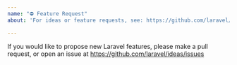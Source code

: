 ```yaml
---
name: "⛔ Feature Request"
about: 'For ideas or feature requests, see: https://github.com/laravel/ideas/issues'

---
```


If you would like to propose new Laravel features, please make a pull request, or open an issue at https://github.com/laravel/ideas/issues
